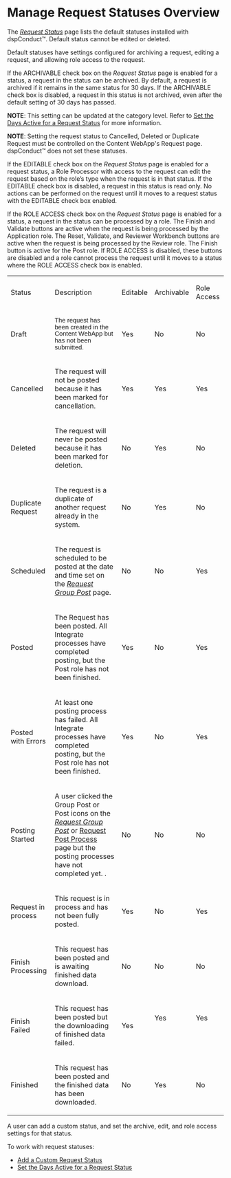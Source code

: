 # Manage Request Statuses Overview

The <span style="font-style: italic;">[Request
Status](../Page_Desc/Request_Status.htm)</span> page lists the default
statuses installed with dspConduct™. Default status cannot be edited or
deleted.

Default statuses have settings configured for archiving a request,
editing a request, and allowing role access to the request.

If the ARCHIVABLE check box on the
<span style="font-style: italic;">Request Status</span> page is enabled
for a status, a request in the status can be archived. By default, a
request is archived if it remains in the same status for 30 days. If the
ARCHIVABLE check box is disabled, a request in this status is not
archived, even after the default setting of 30 days has passed.

<span style="font-weight: bold;">NOTE</span>: This setting can be
updated at the category level. Refer to [Set the Days Active for a
Request Status](Set_the_Days_Active_for_a_Request_Status.htm) for more
information.

<span style="font-weight: bold;">NOTE</span>: Setting the request status
to Cancelled, Deleted or Duplicate Request must be controlled on the
Content WebApp's Request page. dspConduct™ does not set these statuses.

If the EDITABLE check box on the
<span style="font-style: italic;">Request Status</span> page is enabled
for a request status, a Role Processor with access to the request can
edit the request based on the role’s type when the request is in that
status. If the EDITABLE check box is disabled, a request in this status
is read only. No actions can be performed on the request until it moves
to a request status with the EDITABLE check box enabled.

If the ROLE ACCESS check box on the
<span style="font-style: italic;">Request Status</span> page is enabled
for a status, a request in the status can be processed by a role. The
Finish and Validate buttons are active when the request is being
processed by the Application role. The Reset, Validate, and Reviewer
Workbench buttons are active when the request is being processed by the
Review role. The Finish button is active for the Post role. If ROLE
ACCESS is disabled, these buttons are disabled and a role cannot process
the request until it moves to a status where the ROLE ACCESS check box
is enabled.

<table>
<tbody>
<tr class="odd">
<td><p>Status</p></td>
<td><p>Description</p></td>
<td><p>Editable</p></td>
<td><p>Archivable</p></td>
<td><p>Role Access</p></td>
</tr>
<tr class="even">
<td><p>Draft</p></td>
<td><p><span style="font-size: 11.0pt;line-height: 107%;font-family: Arial, sans-serif;">The request has been created in the Content WebApp but has not been submitted.</span></p></td>
<td><p>Yes</p></td>
<td><p>No</p></td>
<td><p>No</p></td>
</tr>
<tr class="odd">
<td><p>Cancelled</p></td>
<td><p>The request will not be posted because it has been marked for cancellation.</p></td>
<td><p>Yes</p></td>
<td><p>Yes</p></td>
<td><p>Yes</p></td>
</tr>
<tr class="even">
<td><p>Deleted</p></td>
<td><p>The request will never be posted because it has been marked for deletion.</p></td>
<td><p>No</p></td>
<td><p>Yes</p></td>
<td><p>No</p></td>
</tr>
<tr class="odd">
<td><p>Duplicate Request</p></td>
<td><p>The request is a duplicate of another request already in the system.</p></td>
<td><p>No</p></td>
<td><p>Yes</p></td>
<td><p>No</p></td>
</tr>
<tr class="even">
<td><p>Scheduled</p></td>
<td><p>The request is scheduled to be posted at the date and time set on the <span style="font-style: italic;"><a href="../Page_Desc/Request_Group_Post.htm">Request Group Post</a></span> page.</p></td>
<td><p>No</p></td>
<td><p>No</p></td>
<td><p>Yes</p></td>
</tr>
<tr class="odd">
<td><p>Posted</p></td>
<td><p>The Request has been posted. All Integrate processes have completed posting, but the Post role has not been finished.</p></td>
<td><p>Yes</p></td>
<td><p>No</p></td>
<td><p>Yes</p></td>
</tr>
<tr class="even">
<td><p>Posted with Errors</p></td>
<td><p>At least one posting process has failed. All Integrate processes have completed posting, but the Post role has not been finished.</p></td>
<td><p>Yes</p></td>
<td><p>No</p></td>
<td><p>Yes</p></td>
</tr>
<tr class="odd">
<td><p>Posting Started</p></td>
<td><p>A user clicked the Group Post or Post icons on the <span style="font-style: italic;"><a href="../Page_Desc/Request_Group_Post.htm">Request Group Post</a></span> or <a href="../Page_Desc/Request_Post_Process.htm">Request Post Process</a> page but the posting processes have not completed yet. .</p></td>
<td><p>No</p></td>
<td><p>No</p></td>
<td><p>No</p></td>
</tr>
<tr class="even">
<td><p>Request in process</p></td>
<td><p>This request is in process and has not been fully posted.</p></td>
<td><p>Yes</p></td>
<td><p>No</p></td>
<td><p>Yes</p></td>
</tr>
<tr class="odd">
<td><p>Finish Processing</p></td>
<td><p>This request has been posted and is awaiting finished data download.</p></td>
<td><p>No</p></td>
<td><p>No</p></td>
<td><p>No</p></td>
</tr>
<tr class="even">
<td><p>Finish Failed</p></td>
<td><p>This request has been posted but the downloading of finished data failed.</p></td>
<td><p>Yes</p></td>
<td><p>Yes</p>
<p> </p></td>
<td><p>Yes</p>
<p> </p></td>
</tr>
<tr class="odd">
<td><p>Finished</p></td>
<td><p>This request has been posted and the finished data has been downloaded.</p></td>
<td><p>No</p></td>
<td><p>Yes</p></td>
<td><p>No</p></td>
</tr>
</tbody>
</table>

A user can add a custom status, and set the archive, edit, and role
access settings for that status.

To work with request statuses:

  - [Add a Custom Request
    Status](../Use_Cases/Add_a_Custom_Request_Status.htm)
  - [Set the Days Active for a Request
    Status](Set_the_Days_Active_for_a_Request_Status.htm)
